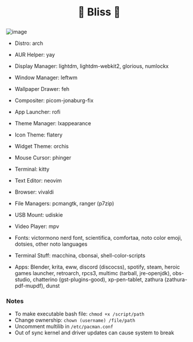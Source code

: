 # <p align="center">🌸 Bliss 🌸</p>
![image](https://user-images.githubusercontent.com/13358601/140627581-fd05e4db-fefc-491e-b4de-3e0cff3916bc.png)

- Distro: arch
- AUR Helper: yay

- Display Manager: lightdm, lightdm-webkit2, glorious, numlockx
- Window Manager: leftwm

- Wallpaper Drawer: feh
- Compositer: picom-jonaburg-fix

- App Launcher: rofi

- Theme Manager: lxappearance
- Icon Theme: flatery
- Widget Theme: orchis
- Mouse Cursor: phinger

- Terminal: kitty
- Text Editor: neovim
- Browser: vivaldi
- File Managers: pcmangtk, ranger (p7zip)
- USB Mount: udiskie
- Video Player: mpv

- Fonts: victormono nerd font, scientifica, comfortaa, noto color emoji, dotsies, other noto languages

- Terminal Stuff: macchina, cbonsai, shell-color-scripts

- Apps: Blender, krita, eww, discord (discocss), spotify, steam, heroic games launcher, retroarch, rpcs3, multimc (tarball, jre-openjdk), obs-studio, chatterino (gst-plugins-good), xp-pen-tablet, zathura (zathura-pdf-mupdf), dunst

### Notes
- To make executable bash file: `chmod +x /script/path`
- Change ownership: `chown (username) /file/path`
- Uncomment multilib in `/etc/pacman.conf`
- Out of sync kernel and driver updates can cause system to break
